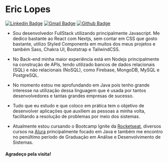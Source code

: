 # Eric Lopes

[![Linkedin Badge](https://img.shields.io/badge/-Eric%20Lopes-2f8609?style=flat-square&logo=LinkedIn&logoColor=white&link=https://www.linkedin.com/in/eric-oliveira-lopes/)](https://www.linkedin.com/in/eric-oliveira-lopes/)
[![Gmail Badge](https://img.shields.io/badge/-lopes.eric051@gmail.com-2f8609?style=flat-square&logo=Gmail&logoColor=white&link=mailto:lopes.eric051@gmail.com)](lopes.eric051@gmail.com)
[![Github Badge](https://img.shields.io/badge/-EricEOL-2f8609?style=flat-square&logo=Github&logoColor=white&link=https://github.com/EricEOL)](https://github.com/EricEOL)
 
- Sou desenvolvedor FullStack utilizando principalmente Javascript. Me dedico bastante ao React com Nextjs, sem contar em CSS que gosto bastante, utilizo Styled Components em muitos dos meus projetos e também Sass, Chakra UI, Bootstrap e TailwindCSS. 

- No Back-end minha maior experiência está em Nodejs principalmente na construção de APIs, tendo utilizado bancos de dados relacionais (SQL) e não relacionais (NoSQL), como Firebase, MongoDB, MySQL e PostgreSQL. 

- No momento estou me aprofundando em Java pois tenho grande interesse na utilização dessa linguagem que é usada por tantos desenvolvedores e tantas grandes empresas de sucesso.

- Tudo que eu estudo e que coloco em prática tem o objetivo de desenvolver aplicações que auxiliem as pessoas a minha volta, facilitando a resolução de problemas por meio dos sistemas.

- Atualmente estou cursando o Bootcamp Ignite da [Rocketseat](https://rocketseat.com.br/), diversos cursos na [Alura](https://www.alura.com.br/) principalmente focado em Java e também me encontro no penúltimo período de Graduação em Análise e Desenvolvimento de Sistemas.

#### Agradeço pela visita! 

